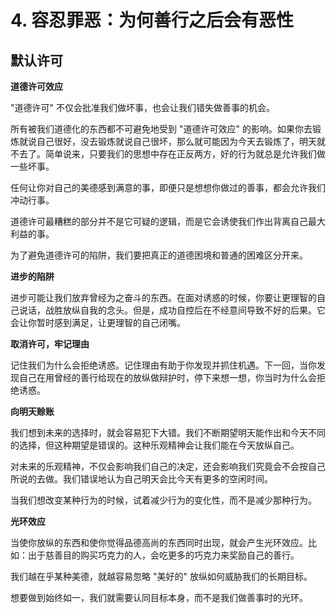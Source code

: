 # 4. 容忍罪恶：为何善行之后会有恶性

## 默认许可

**道德许可效应**

"道德许可" 不仅会批准我们做坏事，也会让我们错失做善事的机会。

所有被我们道德化的东西都不可避免地受到 "道德许可效应" 的影响。如果你去锻炼就说自己很好，没去锻炼就说自己很坏，那么就可能因为今天去锻炼了，明天就不去了。简单说来，只要我们的思想中存在正反两方，好的行为就总是允许我们做一些坏事。

任何让你对自己的美德感到满意的事，即便只是想想你做过的善事，都会允许我们冲动行事。

道德许可最糟糕的部分并不是它可疑的逻辑，而是它会诱使我们作出背离自己最大利益的事。

为了避免道德许可的陷阱，我们要把真正的道德困境和普通的困难区分开来。

**进步的陷阱**

进步可能让我们放弃曾经为之奋斗的东西。在面对诱惑的时候，你要让更理智的自己说话，战胜放纵自我的念头。但是，成功自控后在不经意间导致不好的后果。它会让你暂时感到满足，让更理智的自己闭嘴。

**取消许可，牢记理由**

记住我们为什么会拒绝诱惑。记住理由有助于你发现并抓住机遇。下一回，当你发现自己在用曾经的善行给现在的放纵做辩护时，停下来想一想，你当时为什么会拒绝诱惑。

**向明天赊账**

我们想到未来的选择时，就会容易犯下大错。我们不断期望明天能作出和今天不同的选择，但这种期望是错误的。这种乐观精神会让我们能在今天放纵自己。

对未来的乐观精神，不仅会影响我们自己的决定，还会影响我们究竟会不会按自己所说的去做。我们错误地认为自己明天会比今天有更多的空闲时间。

当我们想改变某种行为的时候，试着减少行为的变化性，而不是减少那种行为。

**光环效应**

当使你放纵的东西和使你觉得品德高尚的东西同时出现，就会产生光环效应。比如：出于慈善目的购买巧克力的人，会吃更多的巧克力来奖励自己的善行。

我们越在乎某种美德，就越容易忽略 "美好的" 放纵如何威胁我们的长期目标。

想要做到始终如一，我们就需要认同目标本身，而不是我们做善事时的光环。